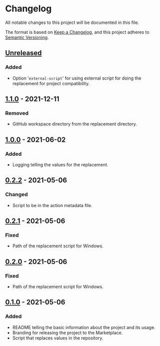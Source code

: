 # Changelog

All notable changes to this project will be documented in this file.

The format is based on [Keep a Changelog](https://keepachangelog.com), and this project adheres to [Semantic Versioning](https://semver.org).

## [Unreleased]

### Added

- Option '`external-script`' for using external script for doing the replacement for project compatibility.

## [1.1.0] - 2021-12-11

### Removed

- GitHub workspace directory from the replacement directory.

## [1.0.0] - 2021-06-02

### Added

- Logging telling the values for the replacement.

## [0.2.2] - 2021-05-06

### Changed

- Script to be in the action metadata file.

## [0.2.1] - 2021-05-06

### Fixed

- Path of the replacement script for Windows.

## [0.2.0] - 2021-05-06

### Fixed

- Path of the replacement script for Windows.

## [0.1.0] - 2021-05-06

### Added

- README telling the basic information about the project and its usage.
- Branding for releasing the project to the Marketplace.
- Script that replaces values in the repository.

[unreleased]: https://github.com/visiosto/replace-value/compare/v1.1.0...HEAD
[1.1.0]: https://github.com/visiosto/replace-value/compare/v1.0.0...v1.1.0
[1.0.0]: https://github.com/visiosto/replace-value/compare/v0.2.2...v1.0.0
[0.2.2]: https://github.com/visiosto/replace-value/compare/v0.2.1...v0.2.2
[0.2.1]: https://github.com/visiosto/replace-value/compare/v0.2.0...v0.2.1
[0.2.0]: https://github.com/visiosto/replace-value/compare/v0.1.0...v0.2.0
[0.1.0]: https://github.com/visiosto/replace-value/releases/tag/0.1.0
